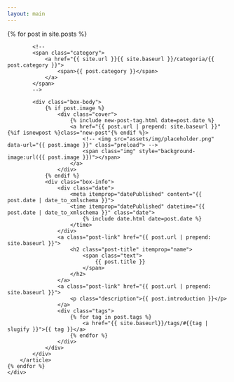 ```yaml
---
layout: main
---
```


<main class="home" id="post" role="main" itemprop="mainContentOfPage" itemscope="itemscope" itemtype="http://schema.org/Blog">
    <div id="grid" class="row flex-grid">
    {% for post in site.posts %}
        <article class="box-item" itemscope="itemscope" itemtype="http://schema.org/BlogPosting" itemprop="blogPost">
            
            <!--
            <span class="category">
                <a href="{{ site.url }}{{ site.baseurl }}/categoria/{{ post.category }}">
                    <span>{{ post.category }}</span>
                </a>
            </span>
            -->
            
            <div class="box-body">
                {% if post.image %}
                    <div class="cover">
                        {% include new-post-tag.html date=post.date %}
                        <a href="{{ post.url | prepend: site.baseurl }}" {%if isnewpost %}class="new-post"{% endif %}>
                            <!-- <img src="assets/img/placeholder.png" data-url="{{ post.image }}" class="preload"> -->
                            <span class="img" style="background-image:url({{ post.image }})"></span>
                        </a>
                    </div>
                {% endif %}
                <div class="box-info">
                    <div class="date">
                        <meta itemprop="datePublished" content="{{ post.date | date_to_xmlschema }}">
                        <time itemprop="datePublished" datetime="{{ post.date | date_to_xmlschema }}" class="date">
                            {% include date.html date=post.date %}
                        </time>
                    </div>
                    <a class="post-link" href="{{ post.url | prepend: site.baseurl }}">
                        <h2 class="post-title" itemprop="name">
                            <span class="text">
                                {{ post.title }}
                            </span>
                        </h2>
                    </a>
                    <a class="post-link" href="{{ post.url | prepend: site.baseurl }}">
                        <p class="description">{{ post.introduction }}</p>
                    </a>
                    <div class="tags">
                        {% for tag in post.tags %}
                            <a href="{{ site.baseurl}}/tags/#{{tag | slugify }}">{{ tag }}</a>
                        {% endfor %}
                    </div>
                </div>
            </div>
        </article>
    {% endfor %}
    </div>
</main>
